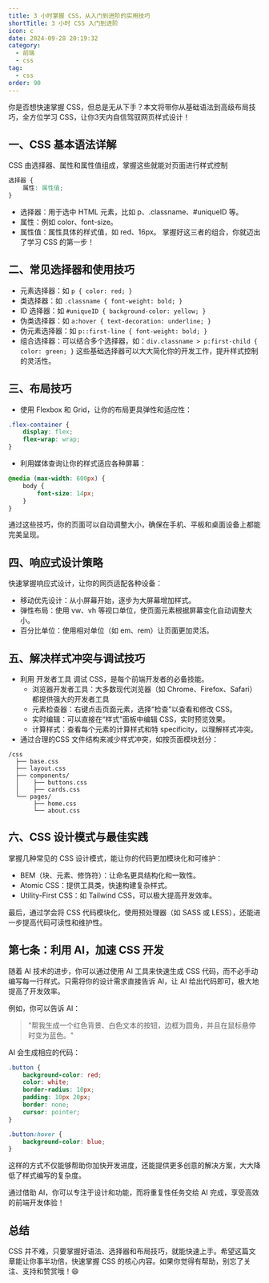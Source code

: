 ```yaml
---
title: 3 小时掌握 CSS，从入门到进阶的实用技巧
shortTitle: 3 小时 CSS 入门到进阶
icon: c
date: 2024-09-28 20:19:32
category:
  - 前端
  - css
tag:
  - css
order: 90
---
```


你是否想快速掌握 CSS，但总是无从下手？本文将带你从基础语法到高级布局技巧，全方位学习 CSS，让你3天内自信驾驭网页样式设计！

## 一、CSS 基本语法详解
CSS 由选择器、属性和属性值组成，掌握这些就能对页面进行样式控制
```css
选择器 {
    属性: 属性值;
}
```
- 选择器：用于选中 HTML 元素，比如 p、.classname、#uniqueID 等。
- 属性：例如 color、font-size。
- 属性值：属性具体的样式值，如 red、16px。
掌握好这三者的组合，你就迈出了学习 CSS 的第一步！

## 二、常见选择器和使用技巧
- 元素选择器：如 `p { color: red; }`
- 类选择器：如 `.classname { font-weight: bold; }`
- ID 选择器：如 `#uniqueID { background-color: yellow; }`
- 伪类选择器：如 `a:hover { text-decoration: underline; }`
- 伪元素选择器：如 `p::first-line { font-weight: bold; }`
- 组合选择器：可以结合多个选择器，如：`div.classname > p:first-child {    color: green; }`
这些基础选择器可以大大简化你的开发工作，提升样式控制的灵活性。

## 三、布局技巧
- 使用 Flexbox 和 Grid，让你的布局更具弹性和适应性：
```css
.flex-container {
    display: flex;
    flex-wrap: wrap;
}
```
- 利用媒体查询让你的样式适应各种屏幕：
```css
@media (max-width: 600px) {
    body {
        font-size: 14px;
    }
}
```
通过这些技巧，你的页面可以自动调整大小，确保在手机、平板和桌面设备上都能完美呈现。

## 四、响应式设计策略
快速掌握响应式设计，让你的网页适配各种设备：
- 移动优先设计：从小屏幕开始，逐步为大屏幕增加样式。
- 弹性布局：使用 vw、vh 等视口单位，使页面元素根据屏幕变化自动调整大小。
- 百分比单位：使用相对单位（如 em、rem）让页面更加灵活。

## 五、解决样式冲突与调试技巧
- 利用 开发者工具 调试 CSS，是每个前端开发者的必备技能。
  - 浏览器开发者工具：大多数现代浏览器（如 Chrome、Firefox、Safari）都提供强大的开发者工具
  - 元素检查器：右键点击页面元素，选择“检查”以查看和修改 CSS。
  - 实时编辑：可以直接在“样式”面板中编辑 CSS，实时预览效果。
  - 计算样式：查看每个元素的计算样式和特 specificity，以理解样式冲突。
- 通过合理的CSS 文件结构来减少样式冲突，如按页面模块划分：
```
/css
  ├── base.css
  ├── layout.css
  ├── components/
  │    ├── buttons.css
  │    ├── cards.css
  └── pages/
       ├── home.css
       └── about.css
```

## 六、CSS 设计模式与最佳实践
掌握几种常见的 CSS 设计模式，能让你的代码更加模块化和可维护：

- BEM（块、元素、修饰符）：让命名更具结构化和一致性。
- Atomic CSS：提供工具类，快速构建复杂样式。
- Utility-First CSS：如 Tailwind CSS，可以极大提高开发效率。

最后，通过学会将 CSS 代码模块化，使用预处理器（如 SASS 或 LESS），还能进一步提高代码可读性和维护性。

## 第七条：利用 AI，加速 CSS 开发

随着 AI 技术的进步，你可以通过使用 AI 工具来快速生成 CSS 代码，而不必手动编写每一行样式。只需将你的设计需求直接告诉 AI，让 AI 给出代码即可，极大地提高了开发效率。

例如，你可以告诉 AI：
> "帮我生成一个红色背景、白色文本的按钮，边框为圆角，并且在鼠标悬停时变为蓝色。"

AI 会生成相应的代码：
```css
.button {
    background-color: red;
    color: white;
    border-radius: 10px;
    padding: 10px 20px;
    border: none;
    cursor: pointer;
}

.button:hover {
    background-color: blue;
}
```
这样的方式不仅能够帮助你加快开发进度，还能提供更多创意的解决方案，大大降低了样式编写的复杂度。

通过借助 AI，你可以专注于设计和功能，而将重复性任务交给 AI 完成，享受高效的前端开发体验！

## 总结
CSS 并不难，只要掌握好语法、选择器和布局技巧，就能快速上手。希望这篇文章能让你事半功倍，快速掌握 CSS 的核心内容。如果你觉得有帮助，别忘了关注、支持和赞赏哦！😄